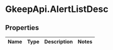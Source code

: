 # GkeepApi.AlertListDesc

## Properties
Name | Type | Description | Notes
------------ | ------------- | ------------- | -------------
